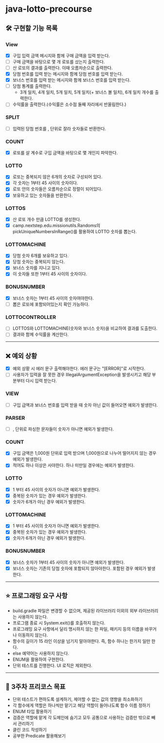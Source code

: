 # java-lotto-precourse

## 🛠️ 구현할 기능 목록

### View

- [X] 구입 입력 금액 메시지와 함께 구매 금액을 입력 받는다.
- [ ] 구매 금액을 바탕으로 몇 개 로또를 샀는지 출력한다.
- [ ] 산 로또의 결과를 출력한다. 이때 오름차순으로 출력한다.
- [X] 당첨 번호를 입력 받는 메시지와 함께 당첨 번호를 입력 받는다.
- [X] 보너스 번호를 입력 받는 메시지와 함께 보너스 번호를 입력 받는다.
- [ ] 당첨 통계를 출력한다.
    - 3개 일치, 4개 일치, 5개 일치, 5개 일치(+ 보너스 볼 일치), 6개 일치 개수를 출력한다.
- [ ] 수익률을 출력한다.(수익률은 소수점 둘째 자리에서 반올림한다.)

### SPLIT

- [ ] 입력된 당첨 번호를 , 단위로 잘라 숫자들로 반환한다.

### COUNT

- [X] 로또를 살 계수로 구입 금액을 바탕으로 몇 개인지 파악한다.

### LOTTO

- [X] 로또는 중복되지 않은 6개의 숫자로 구성되어 있다.
- [X] 각 숫자는 1부터 45 사이의 숫자이다.
- [X] 로또 안의 숫자들은 오름차순으로 정렬이 되어있다.
- [X] 보유하고 있는 숫자들을 반환한다.

### LOTTOS

- [X] 산 로또 개수 만큼 LOTTO를 생성한다.
- [X] camp.nextstep.edu.missionutils.Randoms의 pickUniqueNumbersInRange()를 활용하여 LOTTO 숫자를 뽑는다.

### LOTTOMACHINE

- [X] 당첨 숫자 6개를 보유하고 있다.
- [X] 당첨 숫자는 중복되지 않는다.
- [X] 보너스 숫자를 지니고 있다.
- [X] 이 숫자들 또한 1부터 45 사이의 숫자이다.

### BONUSNUMBER

- [X] 보너스 숫자는 1부터 45 사이의 숫자여야한다.
- [ ] 뽑은 로또에 포함되어있는지 확인 가능하다.

### LOTTOCONTROLLER

- [ ] LOTTOS와 LOTTOMACHINE(숫자와 보너스 숫자)을 비교하여 결과를 도출한다.
- [ ] 결과와 함께 수익률을 계산한다.

---

## ❌ 예외 상황

- [X] 예외 상황 시 에러 문구 출력해야한다. 에러 문구는 "[ERROR]"로 시작한다.
- [ ] 사용자가 입력을 잘 못한 경우 IllegalArgumentException을 발생시키고 해당 부분부터 다시 입력 받는다.

### VIEW

- [ ] 구입 급액과 보너스 번호를 입력 받을 때 숫자 아닌 값이 들어오면 예외가 발생한다.

### PARSER

- [ ] , 단위로 파싱한 문자들이 숫자가 아니면 예외가 발생한다.

### COUNT

- [X] 구입 금액은 1,000원 단위로 입력 받으며 1,000원으로 나누어 떨어지지 않는 경우 예외가 발생한다.
- [X] 적어도 하나 이상은 사야한다. 하나 미만일 경우에는 예외가 발생한다.

### LOTTO

- [X] 1 부터 45 사이의 숫자가 아니면 예외가 발생한다.
- [X] 중복된 숫자가 있는 경우 예외가 발생한다.
- [X] 숫자가 6개가 아닌 경우 예외가 발생한다.

### LOTTOMACHINE

- [X] 1 부터 45 사이의 숫자가 아니면 예외가 발생한다.
- [X] 중복된 숫자가 있는 경우 예외가 발생한다.
- [X] 숫자가 6개가 아닌 경우 예외가 발생한다.

### BONUSNUMBER

- [X] 보너스 숫자가 1부터 45 사이의 숫자가 아니면 예외가 발생한다.
- [X] 보너스 숫자는 기존의 당첨 숫자에 포함되지 않아야한다. 포함된 경우 예외가 발생한다.

---

## ⭐ 프로그래밍 요구 사항

- build.gradle 파일은 변경할 수 없으며, 제공된 라이브러리 이외의 외부 라이브러리는 사용하지 않는다.
- 프로그램 종료 시 System.exit()를 호출하지 않는다.
- 프로그래밍 요구 사항에서 달리 명시하지 않는 한 파일, 패키지 등의 이름을 바꾸거나 이동하지 않는다.
- 함수의 길이가 15 라인 이상을 넘기지 말아야한다. 즉, 함수 하나는 한가지 일만 한다.
- else 예약어는 사용하지 않는다.
- ENUM을 활용하여 구현한다.
- 단위 테스트를 진행한다. UI 로직은 제외한다.

---

## 💪 3주차 프리코스 목표

- 단위 테스트가 편하도록 설계하기, 제어할 수 없는 값의 영향을 최소화하기
- 각 함수에게 역할은 하나씩만 맡기고 해당 역할이 들어나도록 함수 이름 정하기
- ENUM 타입 활용하기
- 검증은 역할에 맡게 각 도메인에 숨기고 모두 공통으로 사용하는 검증만 밖으로 빼서 관리하기
- 클린 코드 작성하기
- 공부한 Predicate 활용해보기


